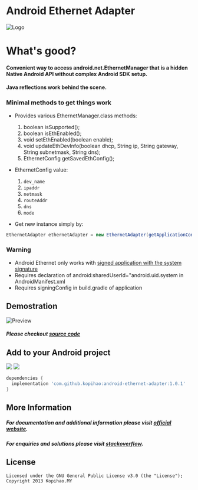 Android Ethernet Adapter
============

![Logo](https://raw.githubusercontent.com/kopihao/android-ethernet-adapter/phase1/photoshop/android-ethernet-adapter-logo.png)

# What's good?
#### Convenient way to access android.net.EthernetManager that is a hidden Native Android API without complex Android SDK setup.

#### Java reflections work behind the scene.

### Minimal methods to get things work

* Provides various EthernetManager.class methods:
    1) boolean isSupported();
    2) boolean isEthEnabled();
    3) void setEthEnabled(boolean enable);
    4) void updateEthDevInfo(boolean dhcp, String ip, String gateway, String subnetmask, String dns);
    5) EthernetConfig getSavedEthConfig(); 

* EthernetConfig value:
    1) `dev_name`
    2) `ipaddr`
    3) `netmask`
    4) `routeAddr`
    5) `dns`
    6) `mode`

* Get new instance simply by:
```java
EthernetAdapter ethernetAdapter = new EthernetAdapter(getApplicationContext()); 
```

### Warning
* Android Ethernet only works with [signed application with the system signature][4]
* Requires declaration of android:sharedUserId="android.uid.system in AndroidManifest.xml
* Requires signingConfig in build.gradle of application

Demostration
--------  

![Preview](https://im6.ezgif.com/tmp/ezgif-6-f9620a94d0d1.gif)

##### __Please checkout [source code][3]__

Add to your Android project
--------
<img src="https://img.shields.io/bintray/v/kopihao/maven/android-ethernet-adapter.svg"> <img src="https://img.shields.io/maven-central/v/com.github.kopihao/android-ethernet-adapter.svg">

```gradle
dependencies {
  implementation 'com.github.kopihao:android-ethernet-adapter:1.0.1'
} 
```

More Information
-------- 
##### For documentation and additional information please visit [official website][1]. 
##### For enquiries and solutions please visit [stackoverflow][2].

License
-------

    Licensed under the GNU General Public License v3.0 (the "License");
    Copyright 2013 Kopihao.MY

 [1]: https://github.com/kopihao/android-ethernet-adapter/
 [2]: https://stackoverflow.com/questions/tagged/android-ethernet-adapter?sort=frequent
 [3]: https://github.com/kopihao/android-ethernet-adapter/blob/phase1/demo/src/main/java/com/kopirealm/androidethernetadapter/demo/MainActivity.java
 [4]: https://stackoverflow.com/questions/37586255/signing-my-android-application-as-system-app
